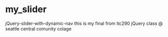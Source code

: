 my_slider
=========

jQuery-slider-with-dynamic-nav 
this is my final from itc290 jQuery class @ seattle central comunity colage
